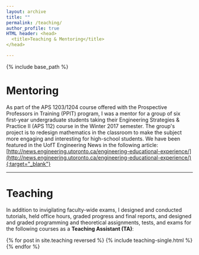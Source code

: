 ```yaml
---
layout: archive
title: ""
permalink: /teaching/
author_profile: true
HTML header: <head>
  <title>Teaching & Mentoring</title>
</head>

---
```


{% include base_path %}

# Mentoring

As part of the APS 1203/1204 course offered with the Prospective Professors in Training (PPIT) program, I was a mentor for a group of six first-year undergraduate students taking their Engineering Strategies & Practice II (APS 112) course in the Winter 2017 semester. The group's project is to redesign mathematics in the classroom to make the subject more engaging and interesting for high-school students. We have been featured in the UofT Engineering News in the following article: 
[http://news.engineering.utoronto.ca/engineering-educational-experience/](http://news.engineering.utoronto.ca/engineering-educational-experience/){:target="_blank"}

---

# Teaching

In addition to invigilating faculty-wide exams, I designed and conducted tutorials, held office hours, graded progress and final reports, and designed and graded programming and theoretical assignments, tests, and exams for the following courses as a **Teaching Assistant (TA)**:

{% for post in site.teaching reversed %}
  {% include teaching-single.html %}
{% endfor %}
